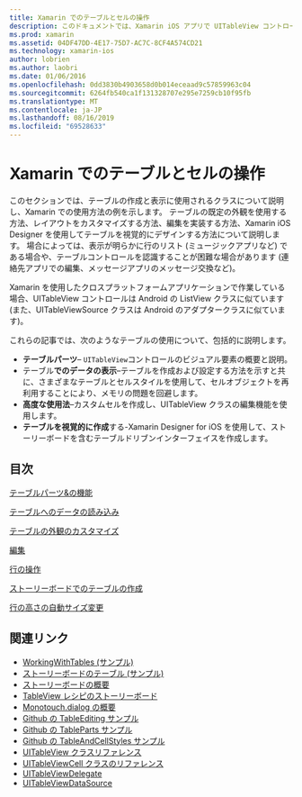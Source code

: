 ```yaml
---
title: Xamarin でのテーブルとセルの操作
description: このドキュメントでは、Xamarin iOS アプリで UITableView コントロールを使用してデータを表示する方法について説明しているさまざまなガイドにリンクしています。
ms.prod: xamarin
ms.assetid: 04DF47DD-4E17-75D7-AC7C-8CF4A574CD21
ms.technology: xamarin-ios
author: lobrien
ms.author: laobri
ms.date: 01/06/2016
ms.openlocfilehash: 0dd3830b4903658d0b014eceaad9c57859963c04
ms.sourcegitcommit: 6264fb540ca1f131328707e295e7259cb10f95fb
ms.translationtype: MT
ms.contentlocale: ja-JP
ms.lasthandoff: 08/16/2019
ms.locfileid: "69528633"
---
```

# <a name="working-with-tables-and-cells-in-xamarinios"></a>Xamarin でのテーブルとセルの操作

このセクションでは、テーブルの作成と表示に使用されるクラスについて説明し、Xamarin での使用方法の例を示します。 テーブルの既定の外観を使用する方法、レイアウトをカスタマイズする方法、編集を実装する方法、Xamarin iOS Designer を使用してテーブルを視覚的にデザインする方法について説明します。 場合によっては、表示が明らかに行のリスト (ミュージックアプリなど) である場合や、テーブルコントロールを認識することが困難な場合があります (連絡先アプリでの編集、メッセージアプリのメッセージ交換など)。

Xamarin を使用したクロスプラットフォームアプリケーションで作業している場合、UITableView コントロールは Android の ListView クラスに似ています (また、UITableViewSource クラスは Android のアダプタークラスに似ています)。

これらの記事では、次のようなテーブルの使用について、包括的に説明します。

- **テーブルパーツ**– `UITableView`コントロールのビジュアル要素の概要と説明。 
- テーブル**でのデータの表示**–テーブルを作成および設定する方法を示すと共に、さまざまなテーブルとセルスタイルを使用して、セルオブジェクトを再利用することにより、メモリの問題を回避します。 
- **高度な使用法**–カスタムセルを作成し、UITableView クラスの編集機能を使用します。 
- **テーブルを視覚的に作成**する-Xamarin Designer for iOS を使用して、ストーリーボードを含むテーブルドリブンインターフェイスを作成します。 

## <a name="contents"></a>目次

 [テーブルパーツ&amp;の機能](~/ios/user-interface/controls/tables/table-parts-and-functionality.md)

 [テーブルへのデータの読み込み](~/ios/user-interface/controls/tables/populating-a-table-with-data.md)

 [テーブルの外観のカスタマイズ](~/ios/user-interface/controls/tables/customizing-table-appearance.md)

 [編集](~/ios/user-interface/controls/tables/editing.md)
 
 [行の操作](~/ios/user-interface/controls/tables/row-action.md)

 [ストーリーボードでのテーブルの作成](~/ios/user-interface/controls/tables/creating-tables-in-a-storyboard.md)
 
 [行の高さの自動サイズ変更](~/ios/user-interface/controls/tables/autosizing-row-height.md)

## <a name="related-links"></a>関連リンク

- [WorkingWithTables (サンプル)](https://docs.microsoft.com/samples/xamarin/ios-samples/workingwithtables)
- [ストーリーボードのテーブル (サンプル)](https://docs.microsoft.com/samples/xamarin/ios-samples/storyboardtable)
- [ストーリーボードの概要](~/ios/user-interface/storyboards/index.md)
- [TableView レシピのストーリーボード](https://github.com/xamarin/recipes/tree/master/Recipes/ios/general/storyboard/storyboard_a_tableview)
- [Monotouch.dialog の概要](~/ios/user-interface/monotouch.dialog/index.md)
- [Github の TableEditing サンプル](https://github.com/xamarin/monotouch-samples/tree/master/TableEditing)
- [Github の TableParts サンプル](https://github.com/xamarin/monotouch-samples/tree/master/TableParts)
- [Github の TableAndCellStyles サンプル](https://github.com/xamarin/mobile-samples/tree/master/TablesLists)
- [UITableView クラスリファレンス](https://developer.apple.com/library/ios/documentation/UIKit/Reference/UITableView_Class/)
- [UITableViewCell クラスのリファレンス](https://developer.apple.com/library/ios/documentation/UIKit/Reference/UITableViewCell_Class/)
- [UITableViewDelegate](https://developer.apple.com/library/ios/documentation/UIKit/Reference/UITableViewDelegate_Protocol/)
- [UITableViewDataSource](https://developer.apple.com/library/ios/documentation/UIKit/Reference/UITableViewDataSource_Protocol/)
